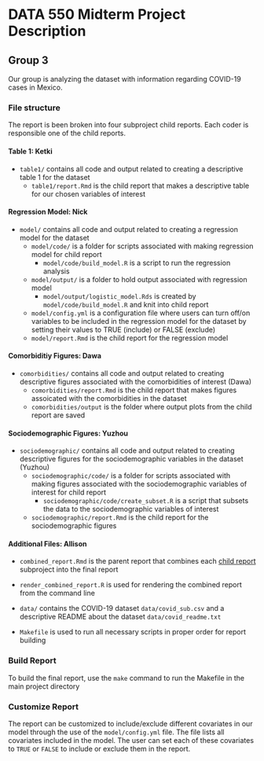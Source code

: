 # DATA 550 Midterm Project Description
## Group 3

Our group is analyzing the dataset with information regarding COVID-19 cases in Mexico.

### File structure

The report is been broken into four subproject child reports. Each coder is responsible one of the child reports. 

#### Table 1: Ketki
- `table1/` contains all code and output related to creating a descriptive table 1 for the dataset
  - `table1/report.Rmd` is the child report that makes a descriptive table for our chosen variables of interest
	
#### Regression Model: Nick
- `model/` contains all code and output related to creating a regression model for the dataset 
  - `model/code/` is a folder for scripts associated with making regression model for child report
    - `model/code/build_model.R` is a script to run the regression analysis
  - `model/output/` is a folder to hold output associated with regression model
    - `model/output/logistic_model.Rds` is created by `model/code/build_model.R` and knit into child report
  - `model/config.yml` is a configuration file where users can turn off/on variables to be included in the regression model for the dataset by setting their values to TRUE (include) or FALSE (exclude)
  - `model/report.Rmd` is the child report for the regression model 
	
#### Comorbiditiy Figures: Dawa

- `comorbidities/` contains all code and output related to creating descriptive figures associated with the comorbidities of interest (Dawa)
  - `comorbidities/report.Rmd` is the child report that makes figures assoicated with the comorbidities in the dataset
  - `comorbidities/output` is the folder where output plots from the child report are saved
	
#### Sociodemographic Figures: Yuzhou

- `sociodemographic/` contains all code and output related to creating descriptive figures for the sociodemographic variables in the dataset (Yuzhou)
  - `sociodemographic/code/` is a folder for scripts associated with making figures associated with the sociodemographic variables of interest for child report
	  - `sociodemographic/code/create_subset.R` is a script that subsets the data to the sociodemographic variables of interest
  - `sociodemographic/report.Rmd` is the child report for the sociodemographic figures

#### Additional Files: Allison

- `combined_report.Rmd` is the parent report that combines each [child report](https://bookdown.org/yihui/rmarkdown-cookbook/child-document.html) subproject into the final report

- `render_combined_report.R` is used for rendering the combined report from the command line

- `data/` contains the COVID-19 dataset `data/covid_sub.csv` and a descriptive README about the dataset `data/covid_readme.txt`

- `Makefile` is used to run all necessary scripts in proper order for report building

### Build Report

To build the final report, use the `make` command to run the Makefile in the main project directory

### Customize Report

The report can be customized to include/exclude different covariates in our model through the use of the `model/config.yml` file. 
The file lists all covariates included in the model.
The user can set each of these covariates to `TRUE` or `FALSE` to include or exclude them in the report. 



